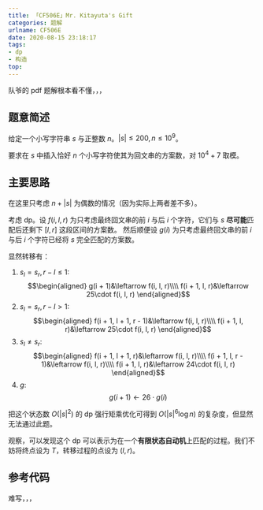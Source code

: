 ```yaml
---
title: 「CF506E」Mr. Kitayuta's Gift
categories: 题解
urlname: CF506E
date: 2020-08-15 23:18:17
tags:
- dp
- 构造
top:
---
```


队爷的 pdf 题解根本看不懂，，，

## 题意简述

给定一个小写字符串 $s$ 与正整数 $n$。$|s|\le 200, n\le 10^9$。

要求在 $s$ 中插入恰好 $n$ 个小写字符使其为回文串的方案数，对 $10^4 + 7$ 取模。

<!-- more -->

## 主要思路

在这里只考虑 $n + |s|$ 为偶数的情况（因为实际上两者差不多）。

考虑 dp。设 $f(i, l, r)$ 为只考虑最终回文串的前 $i$ 与后 $i$ 个字符，它们与 $s$ **尽可能**匹配后还剩下 $[l, r]$ 这段区间的方案数。
然后顺便设 $g(i)$ 为只考虑最终回文串的前 $i$ 与后 $i$ 个字符已经将 $s$ 完全匹配的方案数。

显然转移有：
1. $s_l = s_r, r - l\le 1$:
$$\begin{aligned}
    g(i + 1)&\leftarrow f(i, l, r)\\\\
    f(i + 1, l, r)&\leftarrow 25\cdot f(i, l, r)
\end{aligned}$$
2. $s_l = s_r, r - l > 1$:
$$\begin{aligned}
    f(i + 1, l + 1, r - 1)&\leftarrow f(i, l, r)\\\\
    f(i + 1, l, r)&\leftarrow 25\cdot f(i, l, r)
\end{aligned}$$
3. $s_l \ne s_r$:
$$\begin{aligned}
    f(i + 1, l + 1, r)&\leftarrow f(i, l, r)\\\\
    f(i + 1, l, r - 1)&\leftarrow f(i, l, r)\\\\
    f(i + 1, l, r)&\leftarrow 24\cdot f(i, l, r)
\end{aligned}$$
4. $g$:
$$g(i + 1)\leftarrow 26\cdot g(i)$$

把这个状态数 $O(|s|^2)$ 的 dp 强行矩乘优化可得到 $O(|s|^6\log n)$ 的复杂度，但显然无法通过此题。

观察，可以发现这个 dp 可以表示为在一个**有限状态自动机**上匹配的过程。我们不妨将终点设为 $T$，转移过程的点设为 $(l, r)$。

## 参考代码

难写，，，